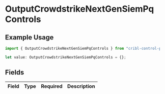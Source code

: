 # OutputCrowdstrikeNextGenSiemPqControls

## Example Usage

```typescript
import { OutputCrowdstrikeNextGenSiemPqControls } from "cribl-control-plane/models";

let value: OutputCrowdstrikeNextGenSiemPqControls = {};
```

## Fields

| Field       | Type        | Required    | Description |
| ----------- | ----------- | ----------- | ----------- |
